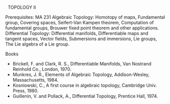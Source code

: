 ---
---
 
TOPOLOGY II

Prerequisites: MA 231
Algebraic Topology: Homotopy of maps, Fundamental group, Covering spaces,
Seifert-Van Kampen theorem, Computation of fundamental groups, Brouwer fixed
point theorem and other applications.
Differential Topology: Differential manifolds, Differentiable maps and tangent
spaces, Vector fields, Submersions and immersions, Lie groups, The Lie algebra
of a Lie group.

Books

* Brickell, F. and Clark, R. S., Differentiable Manifolds, Van Nostrand
  Reinhold Co., London, 1970.
* Munkres, J. R., Elements of Algebraic Topology, Addison-Wesley,
  Massachusetts, 1984.
* Kosniowski, C., A first course in algebraic topology, Cambridge Univ. Press,
  1980.
* Guillenin, V. and Pollack, A., Differential Topology, Prentice Hall, 1974.


